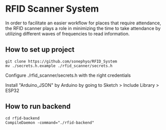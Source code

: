 # RFID Scanner System

In order to facilitate an easier workflow for places that require attendance, the RFID scanner plays a role in minimizing the time to take attendance by utilizing different waves of frequencies to read information.

## How to set up project

```
git clone https://github.com/sonephyo/RFID_System
mv ./secrets.h.example ./rfid_scanner/secrets.h
```

Configure ./rfid_scanner/secrets.h with the right credentials

Install "Arduino_JSON" by Arduino by going to Sketch > Include Library > ESP32

## How to run backend

```
cd rfid-backend
CompileDaemon -command="./rfid-backend"
```